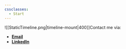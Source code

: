 ```yaml
---
cssclasses:
  - Start
---
```


![[StaticTimeline.png|timeline-mount|400]]Contact me via:
*  **[Email](mailto:work.gregr@gmail.com)**
*  **[LinkedIn](https://www.linkedin.com/in/greg-rosenbaum-663066145)**
